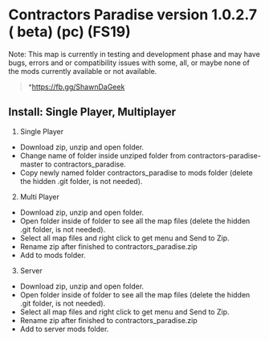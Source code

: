 # Contractors Paradise version 1.0.2.7 ( beta) (pc) (FS19)
Note: This map is currently in testing and development phase and may have bugs, errors and or compatibility issues with some, all, or maybe none of the mods currently available or not available.
> *https://fb.gg/ShawnDaGeek

## Install: Single Player, Multiplayer

1. Single Player
  * Download zip, unzip and open folder.  
  * Change name of folder inside unziped folder from contractors-paradise-master to contractors_paradise.
  * Copy newly named folder contractors_paradise to mods folder (delete the hidden .git folder, is not needed).
2. Multi Player
  * Download zip, unzip and open folder.  
  * Open folder inside of folder to see all the map files (delete the hidden .git folder, is not needed). 
  * Select all map files and right click to get menu and Send to Zip.  
  * Rename zip after finished to contractors_paradise.zip
  * Add to mods folder.
3. Server
  * Download zip, unzip and open folder.  
  * Open folder inside of folder to see all the map files (delete the hidden .git folder, is not needed). 
  * Select all map files and right click to get menu and Send to Zip.  
  * Rename zip after finished to contractors_paradise.zip
  * Add to server mods folder.
